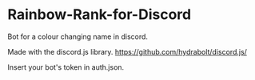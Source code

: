 # Rainbow-Rank-for-Discord
Bot for a colour changing name in discord.

Made with the discord.js library.
https://github.com/hydrabolt/discord.js/

Insert your bot's token in auth.json.


